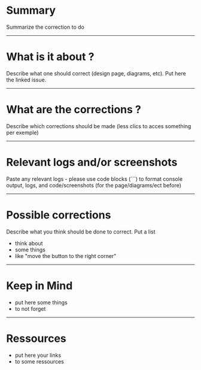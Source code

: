 # Summary

Summarize the correction to do

---

# What is it about ?

Describe what one should correct (design page, diagrams, etc). Put here the linked issue.

---

# What are the corrections ?

Describe which corrections should be made (less clics to acces something per exemple)

---

# Relevant logs and/or screenshots

Paste any relevant logs - please use code blocks (```) to format console output, logs, and code/screenshots (for the page/diagrams/ect before)

---

# Possible corrections

Describe what you think should be done to correct. Put a list

- think about 
- some things
- like "move the button to the right corner"

---

# Keep in Mind

- put here some things
- to not forget

--- 

# Ressources

- put here your links
- to some ressources

